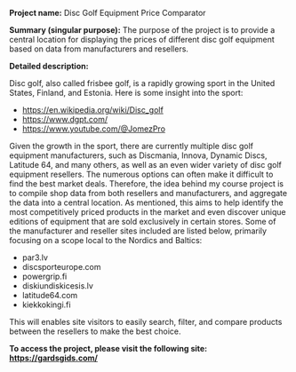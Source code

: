 **Project name:** Disc Golf Equipment Price Comparator

**Summary (singular purpose):** The purpose of the project is to provide a central location for displaying the prices of different disc golf equipment based on data from manufacturers and resellers.

**Detailed description:**

Disc golf, also called frisbee golf, is a rapidly growing sport in the United States, Finland, and Estonia. Here is some insight into the sport:

* https://en.wikipedia.org/wiki/Disc_golf
* https://www.dgpt.com/
* https://www.youtube.com/@JomezPro

Given the growth in the sport, there are currently multiple disc golf equipment manufacturers, such as Discmania, Innova, Dynamic Discs, Latitude 64, and many others, as well as an even wider variety of disc golf equipment resellers. The numerous options can often make it difficult to find the best market deals. Therefore, the idea behind my course project is to compile shop data from both resellers and manufacturers, and aggregate the data into a central location. As mentioned, this aims to help identify the most competitively priced products in the market and even discover unique editions of equipment that are sold exclusively in certain stores. Some of the manufacturer and reseller sites included are listed below, primarily focusing on a scope local to the Nordics and Baltics:

* par3.lv
* discsporteurope.com
* powergrip.fi
* diskiundiskicesis.lv
* latitude64.com
* kiekkokingi.fi

This will enables site visitors to easily search, filter, and compare products between the resellers to make the best choice.

**To access the project, please visit the following site: https://gardsgids.com/**